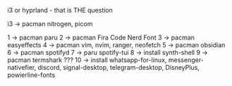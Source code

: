 i3 or hyprland - that is THE question

i3 -> pacman nitrogen, picom

1 -> pacman paru
2 -> pacman Fira Code Nerd Font
3 -> pacman easyeffects
4 -> pacman vim, nvim, ranger, neofetch
5 -> pacman obsidian
6 -> pacman spotifyd
7 -> paru spotify-tui
8 -> install synth-shell
9 -> pacman termshark ???
10 -> install whatsapp-for-linux, messenger-nativefier, discord, signal-desktop, telegram-desktop, DisneyPlus, powierline-fonts
